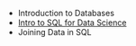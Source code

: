 * Introduction to Databases
* [Intro to SQL for Data Science](https://github.com/JoyeBright/DBLab/wiki/Intro-to-SQL-for-Data-Science)
* Joining Data in SQL
